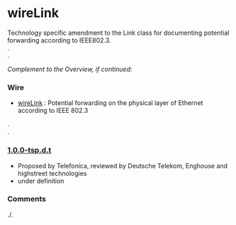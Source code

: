 # wireLink
Technology specific amendment to the Link class for documenting potential forwarding according to IEEE802.3.  
.  
.  

_Complement to the Overview, if continued:_
### Wire
- [wireLink](../../../wireLink) : Potential forwarding on the physical layer of Ethernet according to IEEE 802.3  

.  
.  

### [1.0.0-tsp.d.t](../../tree/tsp)
- Proposed by Telefonica, reviewed by Deutsche Telekom, Enghouse and highstreet technologies
- under definition

### Comments
./.
